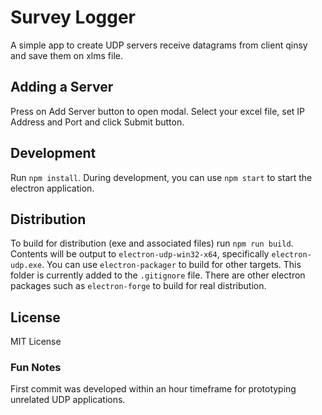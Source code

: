 # Survey Logger
A simple app to create UDP servers receive datagrams from client qinsy and save them on xlms file.

## Adding a Server
Press on Add Server button to open modal. Select your excel file, set IP Address and Port and click Submit button.

## Development
Run `npm install`. During development, you can use `npm start` to start the electron application. 

## Distribution
To build for distribution (exe and associated files) run `npm run build`. Contents will be output to `electron-udp-win32-x64`, specifically `electron-udp.exe`. You can use `electron-packager` to build for other targets. This folder is currently added to the `.gitignore` file. There are other electron packages such as `electron-forge` to build for real distribution.

## License
MIT License

### Fun Notes
First commit was developed within an hour timeframe for prototyping unrelated UDP applications. 
